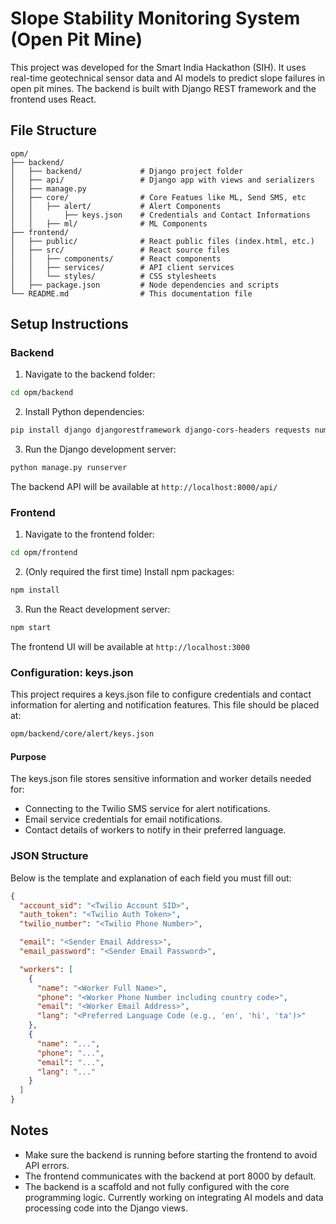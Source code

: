 # Slope Stability Monitoring System (Open Pit Mine)

This project was developed for the Smart India Hackathon (SIH). It uses real-time geotechnical sensor data and AI models to predict slope failures in open pit mines. The backend is built with Django REST framework and the frontend uses React.

## File Structure

```
opm/
├── backend/
│   ├── backend/             # Django project folder
│   ├── api/                 # Django app with views and serializers
│   ├── manage.py
│   ├── core/                # Core Featues like ML, Send SMS, etc 
│   │   ├── alert/           # Alert Components
│   │       ├── keys.json    # Credentials and Contact Informations
│   │   ├── ml/              # ML Components
├── frontend/
│   ├── public/              # React public files (index.html, etc.)
│   ├── src/                 # React source files
│   │   ├── components/      # React components
│   │   ├── services/        # API client services
│   │   └── styles/          # CSS stylesheets
│   ├── package.json         # Node dependencies and scripts
└── README.md                # This documentation file
```


## Setup Instructions

### Backend

1. Navigate to the backend folder:

```bash
cd opm/backend
```

2. Install Python dependencies:

```bash
pip install django djangorestframework django-cors-headers requests numpy pandas xgboost scikit-learn aiosmtplib
```

3. Run the Django development server:

```bash
python manage.py runserver
```

The backend API will be available at `http://localhost:8000/api/`

### Frontend

1. Navigate to the frontend folder:

```bash
cd opm/frontend
```

2. (Only required the first time) Install npm packages:

```bash
npm install
```

3. Run the React development server:

```bash
npm start
```

The frontend UI will be available at `http://localhost:3000`

### Configuration: keys.json
This project requires a keys.json file to configure credentials and contact information for alerting and notification features. This file should be placed at:

```bash
opm/backend/core/alert/keys.json
```

#### Purpose

The keys.json file stores sensitive information and worker details needed for:
- Connecting to the Twilio SMS service for alert notifications.
- Email service credentials for email notifications.
- Contact details of workers to notify in their preferred language.

### JSON Structure
Below is the template and explanation of each field you must fill out:
```json
{
  "account_sid": "<Twilio Account SID>",
  "auth_token": "<Twilio Auth Token>",
  "twilio_number": "<Twilio Phone Number>",

  "email": "<Sender Email Address>",
  "email_password": "<Sender Email Password>",

  "workers": [
    {
      "name": "<Worker Full Name>",
      "phone": "<Worker Phone Number including country code>",
      "email": "<Worker Email Address>",
      "lang": "<Preferred Language Code (e.g., 'en', 'hi', 'ta')>"
    },
    {
      "name": "...",
      "phone": "...",
      "email": "...",
      "lang": "..."
    }
  ]
}
```

## Notes

- Make sure the backend is running before starting the frontend to avoid API errors.
- The frontend communicates with the backend at port 8000 by default.
- The backend is a scaffold and not fully configured with the core programming logic. Currently working on integrating AI models and data processing code into the Django views.

